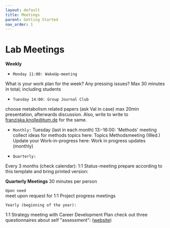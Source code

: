 ```yaml
---
layout: default
title: Meetings
parent: Getting Started
nav_order: 1
---
```


# Lab Meetings

**Weekly** 

- ``Monday 11:00: WakeUp-meeting`` 

What is your work plan for the week? 
Any pressing issues? 
Max 30 minutes in total; including students 

 

- ``Tuesday 14:00: Group Journal Club`` 

choose metabolism related papers (ask Val in case) 
max 20min presentation, afterwards discussion. Also, write to write to  <franziska.knolle@tum.de> for the same.

 

- ``Monthly:`` 
Tuesday (last in each month) 13:-16:00: 'Methods' meeting  collect ideas for methods topics here: Topics Methodsmeeting (Wed.) 
Update your Work-in-progress here: Work in progress updates (monthly) 

 

 
- ``Quarterly:`` 

Every 3 months (check calendar): 1:1 Status-meeting prepare according to this template and bring printed version: 

**Quarterly Meetings** 
30 minutes per person 

  

``Upon need``  
meet upon request for 1:1 Project progress meetings 

  

``Yearly (beginning of the year):``  

1:1 Strategy meeting with Career Development Plan 
check out three questionnaires about self "assessment":  ([website](https://myidp.sciencecareers.org/)) 
